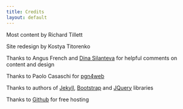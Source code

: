 ```yaml
---
title: Credits
layout: default
---
```


Most content by Richard Tillett

Site redesign by Kostya Titorenko

Thanks to Angus French and [Dina Silanteva](http://ddina.com/) for helpful comments on content and design

Thanks to Paolo Casaschi for [pgn4web](http://pgn4web.casaschi.net)

Thanks to authors of [Jekyll](http://jekyllrb.com/), [Bootstrap](http://getbootstrap.com/) and [JQuery](http://jquery.com/) libraries

Thanks to [Github](https://github.com/) for free hosting